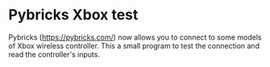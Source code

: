 # Pybricks Xbox test
Pybricks (https://pybricks.com/) now allows you to connect to some models of Xbox wireless controller. This a small program to test the connection and read the controller's inputs.

